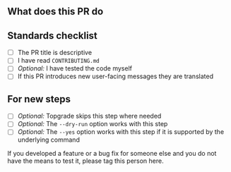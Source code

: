 ## What does this PR do


## Standards checklist

- [ ] The PR title is descriptive
- [ ] I have read `CONTRIBUTING.md`
- [ ] *Optional:* I have tested the code myself
- [ ] If this PR introduces new user-facing messages they are translated
 
## For new steps

- [ ] *Optional:* Topgrade skips this step where needed
- [ ] *Optional:* The `--dry-run` option works with this step
- [ ] *Optional:* The `--yes` option works with this step if it is supported by 
  the underlying command

If you developed a feature or a bug fix for someone else and you do not have the
means to test it, please tag this person here.

